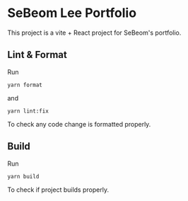 # SeBeom Lee Portfolio

This project is a vite + React project for SeBeom's portfolio.

## Lint & Format

Run

```
yarn format
```

and

```
yarn lint:fix
```

To check any code change is formatted properly.

## Build

Run

```
yarn build
```

To check if project builds properly.
